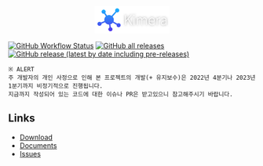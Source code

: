 <p align="center">
  <img src="docs/res/kimera_type.png" width="30%"/>
  <br>
</p>

[![GitHub Workflow Status](https://img.shields.io/github/workflow/status/project-kimera/kimera/Release?logo=github&style=flat-square)](https://github.com/project-kimera/kimera/actions)
[![GitHub all releases](https://img.shields.io/github/downloads/project-kimera/kimera/total?style=flat-square)](https://github.com/project-kimera/kimera/releases/latest)
[![GitHub release (latest by date including pre-releases)](https://img.shields.io/github/v/release/project-kimera/kimera?include_prereleases&style=flat-square)](https://github.com/project-kimera/kimera/releases)

```
※ ALERT
주 개발자의 개인 사정으로 인해 본 프로젝트의 개발(+ 유지보수)은 2022년 4분기나 2023년 1분기까지 비정기적으로 진행됩니다.
지금까지 작성되어 있는 코드에 대한 이슈나 PR은 받고있으니 참고해주시기 바랍니다.
```

## Links
 * [Download](https://github.com/project-kimera/kimera/releases)
 * [Documents](https://github.com/project-kimera/kimera/tree/main/docs)
 * [Issues](https://github.com/project-kimera/kimera/issues)
